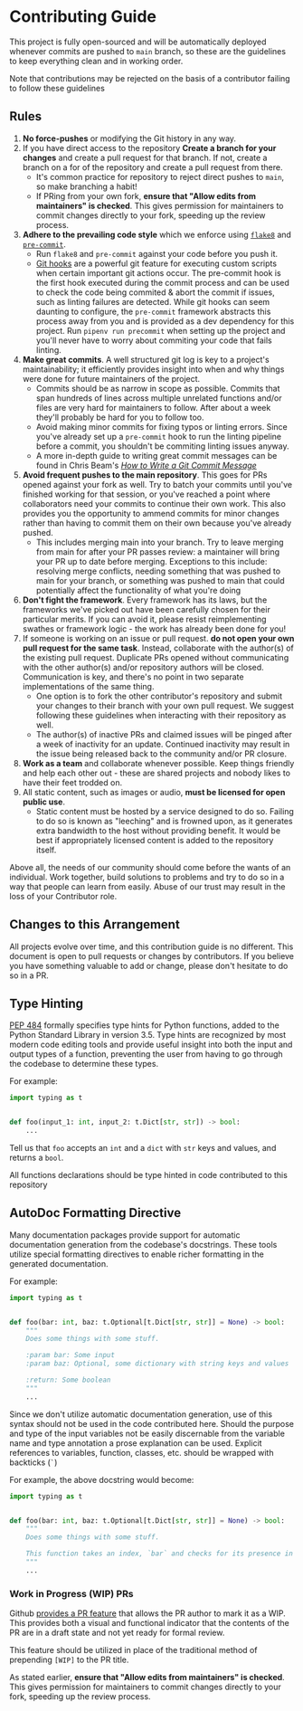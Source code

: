 # Contributing Guide

This project is fully open-sourced and will be automatically deployed whenever commits are pushed to `main` branch, so these are the guidelines to keep everything clean and in working order.

Note that contributions may be rejected on the basis of a contributor failing to follow these guidelines

## Rules

1. **No force-pushes** or modifying the Git history in any way.
2. If you have direct access to the repository **Create a branch for your changes** and create a pull request for that branch. If not, create a branch on a for of the repository and create a pull request from there.
   - It's common practice for repository to reject direct pushes to `main`, so make branching a habit!
   - If PRing from your own fork, **ensure that "Allow edits from maintainers" is checked**. This gives permission for maintainers to commit changes directly to your fork, speeding up the review process.
3. **Adhere to the prevailing code style** which we enforce using [`flake8`](https://flake8.pycqa.org/en/latest/index.html) and [`pre-commit`](https://pre-commit.com/).
   - Run `flake8` and `pre-commit` against your code before you push it.
   - [Git hooks](https://git-scm.com/book/en/v2/Customizing-Git-Git-Hooks) are a powerful git feature for executing custom scripts when certain important git actions occur. The pre-commit hook is the first hook executed during the commit process and can be used to check the code being commited & abort the commit if issues, such as linting failures are detected. While git hooks can seem daunting to configure, the `pre-commit` framework abstracts this process away from you and is provided as a dev dependency for this project. Run `pipenv run precommit` when setting up the project and you'll never have to worry about commiting your code that fails linting.
4. **Make great commits**. A well structured git log is key to a project's maintainability; it efficiently provides insight into when and why things were done for future maintainers of the project.
   - Commits should be as narrow in scope as possible. Commits that span hundreds of lines across multiple unrelated functions and/or files are very hard for maintainers to follow. After about a week they'll probably be hard for you to follow too.
   - Avoid making minor commits for fixing typos or linting errors. Since you've already set up a `pre-commit` hook to run the linting pipeline before a commit, you shouldn't be commiting linting issues anyway.
   - A more in-depth guide to writing great commit messages can be found in Chris Beam's [_How to Write a Git Commit Message_](https://chris.beams.io/posts/git-commit/)
5. **Avoid frequent pushes to the main repository**. This goes for PRs opened against your fork as well. Try to batch your commits until you've finished working for that session, or you've reached a point where collaborators need your commits to continue their own work. This also provides you the opportunity to ammend commits for minor changes rather than having to commit them on their own because you've already pushed.
   - This includes merging main into your branch. Try to leave merging from main for after your PR passes review: a maintainer will bring your PR up to date before merging. Exceptions to this include: resolving merge conflicts, needing something that was pushed to main for your branch, or something was pushed to main that could potentially affect the functionality of what you're doing
6. **Don't fight the framework**. Every framework has its laws, but the frameworks we've picked out have been carefully chosen for their particular merits. If you can avoid it, please resist reimplementing swathes or framework logic - the work has already been done for you!
7. If someone is working on an issue or pull request. **do not open your own pull request for the same task**. Instead, collaborate with the author(s) of the existing pull request. Duplicate PRs opened without communicating with the other author(s) and/or repository authors will be closed. Communication is key, and there's no point in two separate implementations of the same thing.
   - One option is to fork the other contributor's repository and submit your changes to their branch with your own pull request. We suggest following these guidelines when interacting with their repository as well.
   - The author(s) of inactive PRs and claimed issues will be pinged after a week of inactivity for an update. Continued inactivity may result in the issue being released back to the community and/or PR closure.
8. **Work as a team** and collaborate whenever possible. Keep things friendly and help each other out - these are shared projects and nobody likes to have their feet trodded on.
9. All static content, such as images or audio, **must be licensed for open public use**.
   - Static content must be hosted by a service designed to do so. Failing to do so is known as "leeching" and is frowned upon, as it generates extra bandwidth to the host without providing benefit. It would be best if appropriately licensed content is added to the repository itself.

Above all, the needs of our community should come before the wants of an individual. Work together, build solutions to problems and try to do so in a way that people can learn from easily. Abuse of our trust may result in the loss of your Contributor role.

## Changes to this Arrangement

All projects evolve over time, and this contribution guide is no different. This document is open to pull requests or changes by contributors. If you believe you have something valuable to add or change, please don't hesitate to do so in a PR.

## Type Hinting

[PEP 484](https://www.python.org/dev/peps/pep-0484/) formally specifies type hints for Python functions, added to the Python Standard Library in version 3.5. Type hints are recognized by most modern code editing tools and provide useful insight into both the input and output types of a function, preventing the user from having to go through the codebase to determine these types.

For example:

```py
import typing as t


def foo(input_1: int, input_2: t.Dict[str, str]) -> bool:
    ...
```

Tell us that `foo` accepts an `int` and a `dict` with `str` keys and values, and returns a `bool`.

All functions declarations should be type hinted in code contributed to this repository

## AutoDoc Formatting Directive

Many documentation packages provide support for automatic documentation generation from the codebase's docstrings. These tools utilize special formatting directives to enable richer formatting in the generated documentation.

For example:

```py
import typing as t


def foo(bar: int, baz: t.Optional[t.Dict[str, str]] = None) -> bool:
    """
    Does some things with some stuff.

    :param bar: Some input
    :param baz: Optional, some dictionary with string keys and values

    :return: Some boolean
    """
    ...
```

Since we don't utilize automatic documentation generation, use of this syntax should not be used in the code contributed here. Should the purpose and type of the input variables not be easily discernable from the variable name and type annotation a prose explanation can be used. Explicit references to variables, function, classes, etc. should be wrapped with backticks (`` ` ``)

For example, the above docstring would become:

```py
import typing as t


def foo(bar: int, baz: t.Optional[t.Dict[str, str]] = None) -> bool:
    """
    Does some things with some stuff.

    This function takes an index, `bar` and checks for its presence in the database `baz`, passed as a dictionary. Returns `False` if `baz` is not passed.
    """
    ...
```

### Work in Progress (WIP) PRs

Github [provides a PR feature](https://github.blog/2019-02-14-introducing-draft-pull-requests/) that allows the PR author to mark it as a WIP. This provides both a visual and functional indicator that the contents of the PR are in a draft state and not yet ready for formal review.

This feature should be utilized in place of the traditional method of prepending `[WIP]` to the PR title.

As stated earlier, **ensure that "Allow edits from maintainers" is checked**. This gives permission for maintainers to commit changes directly to your fork, speeding up the review process.
